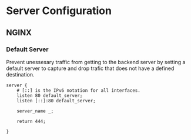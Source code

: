 # Server Configuration

## NGINX

### Default Server
Prevent unessesary traffic from getting to the backend server by setting a default server to capture and drop trafic that does not have a defined destination.

```
server {
    # [::] is the IPv6 notation for all interfaces.
    listen 80 default_server;
    listen [::]:80 default_server;

    server_name _;

    return 444;

}
```
